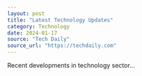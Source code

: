 ```yaml
---
layout: post
title: "Latest Technology Updates"
category: Technology
date: 2024-01-17
source: "Tech Daily"
source_url: "https://techdaily.com"
---
```


Recent developments in technology sector...
